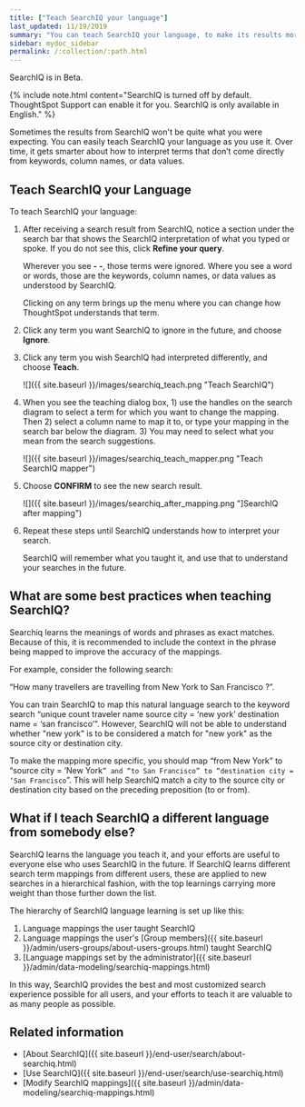 ```yaml
---
title: ["Teach SearchIQ your language"]
last_updated: 11/19/2019
summary: "You can teach SearchIQ your language, to make its results more accurate."
sidebar: mydoc_sidebar
permalink: /:collection/:path.html
---
```

SearchIQ is in <span class="label label-beta">Beta</span>.

{% include note.html content="SearchIQ is turned off by default. ThoughtSpot Support can enable it for you. SearchIQ is only available in English." %}

Sometimes the results from SearchIQ won't be quite what you were expecting. You can easily teach SearchIQ your language as you use it. Over time, it gets smarter about how to interpret terms that don’t come directly from keywords, column names, or data values.

## Teach SearchIQ your Language

To teach SearchIQ your language:

1. After receiving a search result from SearchIQ, notice a section under the search bar that shows the SearchIQ interpretation of what you typed or spoke. If you do not see this, click **Refine your query**.

   Wherever you see **- -**, those terms were ignored. Where you see a word or words, those are the keywords, column names, or data values as understood by SearchIQ.

   Clicking on any term brings up the menu where you can change how ThoughtSpot understands that term.

2. Click any term you want SearchIQ to ignore in the future, and choose **Ignore**.

3. Click any term you wish SearchIQ had interpreted differently, and choose **Teach**.

   ![]({{ site.baseurl }}/images/searchiq_teach.png "Teach SearchIQ")

4. When you see the teaching dialog box, 1) use the handles on the search diagram to select a term for which you want to change the mapping. Then 2) select a column name to map it to, or type your mapping in the search bar below the diagram. 3) You may need to select what you mean from the search suggestions.

   ![]({{ site.baseurl }}/images/searchiq_teach_mapper.png "Teach SearchIQ mapper")

5. Choose **CONFIRM** to see the new search result.

   ![]({{ site.baseurl }}/images/searchiq_after_mapping.png "]SearchIQ after mapping")

6. Repeat these steps until SearchIQ understands how to interpret your search.

   SearchIQ will remember what you taught it, and use that to understand your searches in the future.

## What are some best practices when teaching SearchIQ?

Searchiq learns the meanings of words and phrases as exact matches. Because of this, it is recommended to include the context in the phrase being mapped to improve the accuracy of the mappings.

For example, consider the following search:

“How many travellers are travelling from New York to San Francisco ?”.

You can train SearchIQ to map this natural language search to the keyword search “unique count traveler name source city = ‘new york’ destination name = ‘san francisco’”. However, SearchIQ will not be able to understand whether "new york" is to be considered a match for "new york" as the source city or destination city.

To make the mapping more specific, you should map “from New York” to “source city = ‘New York`” and “to San Francisco” to “destination city = ‘San Francisco`”. This will help SearchIQ match a city to the source city or destination city based on the preceding preposition (to or from).

## What if I teach SearchIQ a different language from somebody else?

SearchIQ learns the language you teach it, and your efforts are useful to everyone else who uses SearchIQ in the future. If SearchIQ learns different search term mappings from different users, these are applied to new searches in a hierarchical fashion, with the top learnings carrying more weight than those further down the list.

The hierarchy of SearchIQ language learning is set up like this:

1. Language mappings the user taught SearchIQ
2. Language mappings the user's [Group members]({{ site.baseurl }}/admin/users-groups/about-users-groups.html) taught SearchIQ
3. [Language mappings set by the administrator]({{ site.baseurl }}/admin/data-modeling/searchiq-mappings.html)

In this way, SearchIQ provides the best and most customized search experience possible for all users, and your efforts to teach it are valuable to as many people as possible.

## Related information

-   [About SearchIQ]({{ site.baseurl }}/end-user/search/about-searchiq.html)
-   [Use SearchIQ]({{ site.baseurl }}/end-user/search/use-searchiq.html)
-   [Modify SearchIQ mappings]({{ site.baseurl }}/admin/data-modeling/searchiq-mappings.html)
